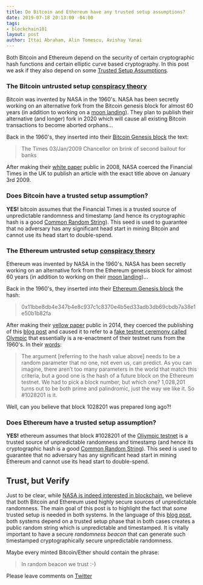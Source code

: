 ```yaml
---
title: Do Bitcoin and Ethereum have any trusted setup assumptions?
date: 2019-07-18 20:13:00 -04:00
tags:
- blockchain101
layout: post
author: Ittai Abraham, Alin Tomescu, Avishay Yanai
---
```


<!--
<p align="center">
  co-authored with <a href="https://people.csail.mit.edu/alinush/">Alin Tomescu </a> and <a href="https://www.yanai.io/">Avishay Yanai</a>
</p>
-->

Both Bitcoin and Ethereum depend on the security of certain cryptographic hash functions and certain elliptic curve based cryptography. In this post we ask if they also depend on some [Trusted Setup Assumptions](https://ittaiab.github.io/2019-07-18-setup-assumptions/).

### The Bitcoin untrusted setup [conspiracy theory](https://en.wikipedia.org/wiki/Conspiracy_theory)

Bitcoin was invented by NASA in the 1960's. NASA has been secretly working on an alternative fork from the Bitcoin genesis block for almost 60 years (in addition to working on a [moon landing](https://en.wikipedia.org/wiki/Moon_landing_conspiracy_theories)). They plan to publish their alternative (and longer) fork in 2020 which will cause all existing Bitcoin transactions to become aborted orphans...

Back in the 1960's, they inserted into their [Bitcoin Genesis block](https://en.bitcoin.it/wiki/Genesis_block) the text:  
>The Times 03/Jan/2009 Chancellor on brink of second bailout for banks

After making their [white paper](https://bitcoin.org/bitcoin.pdf) public in 2008, NASA coerced the Financial Times in the UK to publish an article with the exact title above on January 3rd 2009. 

### Does Bitcoin have a trusted setup assumption?

**YES!** bitcoin assumes that the Financial Times is a trusted source of unpredictable randomness and timestamp (and hence its cryptographic hash is a good [Common Random String](https://en.wikipedia.org/wiki/Common_reference_string_model)). This seed is used to guarantee that no adversary has any significant head start in mining Bitcoin and cannot use its head start to double-spend.

### The Ethereum untrusted setup [conspiracy theory](https://en.wikipedia.org/wiki/Conspiracy_theory)

Ethereum was invented by NASA in the 1960's. NASA has been secretly working on an alternative fork from the Ethereum genesis block for almost 60 years (in addition to working on their [moon landing](https://en.wikipedia.org/wiki/Moon_landing_conspiracy_theories))... 

Back in the 1960's, they inserted into their [Ethereum Genesis block](https://ethereum.stackexchange.com/questions/71804/what-is-the-meaning-of-ethereum-mainnet-genesis-block-extradata-value) the hash:  
>0x11bbe8db4e347b4e8c937c1c8370e4b5ed33adb3db69cbdb7a38e1e50b1b82fa

After making their [yellow paper](https://ethereum.github.io/yellowpaper/paper.pdf) public in 2014, they coerced the publishing of this [blog post](https://blog.ethereum.org/2015/07/27/final-steps/) and caused it to refer to a [fake testnet ceremony called Olympic](https://blog.ethereum.org/2015/05/09/olympic-frontier-pre-release/)
that essentially is a re-enactment of their testnet runs from the 1960's. In their [words](https://blog.ethereum.org/2015/07/27/final-steps/): 
>The argument \[referring to the hash value above\] needs to be a random parameter that no one, not even us, can predict. As you can imagine, there aren’t too many parameters in the world that match this criteria, but a good one is the hash of a future block on the Ethereum testnet. We had to pick a block number, but which one? 1,028,201 turns out to be both prime and palindromic, just the way we like it. So #1028201 is it.

Well, can you believe that block 1028201 was prepared long ago?!

### Does Ethereum have a trusted setup assumption?

**YES!** ethereum assumes that block #1028201 of the [Oliympic testnet](https://blog.ethereum.org/2015/05/09/olympic-frontier-pre-release/) is a trusted source of unpredictable randomness and timestamp (and hence its cryptographic hash is a good [Common Random String](https://en.wikipedia.org/wiki/Common_reference_string_model)). This seed is used to guarantee that no adversary has any significant head start in mining Ethereum and cannot use its head start to double-spend.

## Trust, but Verify
Just to be clear, while [NASA is indeed interested in blockchain](https://cointelegraph.com/news/nasa-publishes-proposal-for-air-traffic-management-blockchain-based-on-hyperledger), we believe that both Bitcoin and Ethereum used highly secure sources of unpredictable randomness. The main goal of this post is to highlight the fact that *some* trusted setup is needed in both systems. In the language of this [blog post](https://ittaiab.github.io/2019-07-18-setup-assumptions/), both systems depend on a trusted setup phase that in both cases creates a public random string which is unpredictable and timestamped. It is vitally important to have a secure *randomness beacon* that can generate such timestamped cryptographically secure unpredictable randomness.

Maybe every minted Bitcoin/Ether should contain the phrase:
>In random beacon we trust :-)


Please leave comments on [Twitter](https://twitter.com/ittaia/status/1151978530374389769?s=20)
